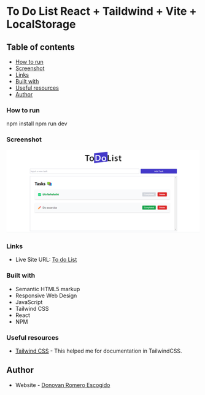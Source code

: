 # To Do List React + Taildwind + Vite + LocalStorage

## Table of contents
  - [How to run](#Run)
  - [Screenshot](#screenshot)
  - [Links](#links)
  - [Built with](#built-with)
  - [Useful resources](#useful-resources)
- [Author](#author)

### How to run
npm install
npm run dev

### Screenshot

![](./public/ToDoList.png)

### Links

- Live Site URL: [To do List]()

### Built with

- Semantic HTML5 markup
- Responsive Web Design
- JavaScript
- Tailwind CSS
- React
- NPM

### Useful resources

- [Tailwind CSS](https://tailwindcss.com/docs/installation) - This helped me for documentation in TailwindCSS.

## Author

- Website - [Donovan Romero Escogido](https://github.com/nsvonod12)
